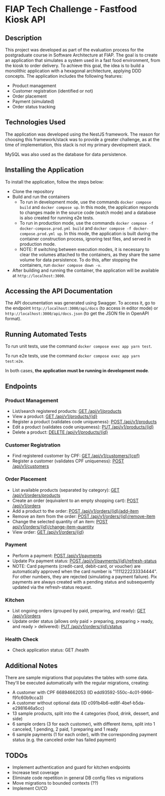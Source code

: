 # FIAP Tech Challenge - Fastfood Kiosk API

## Description

This project was developed as part of the evaluation process for the postgraduate course in Software Architecture at FIAP. The goal is to create an application that simulates a system used in a fast food environment, from the kiosk to order delivery. To achieve this goal, the idea is to build a monolithic application with a hexagonal architecture, applying DDD concepts. The application includes the following features:

- Product management
- Customer registration (identified or not)
- Order placement
- Payment (simulated)
- Order status tracking

## Technologies Used

The application was developed using the NestJS framework. The reason for choosing this framework/stack was to provide a greater challenge, as at the time of implementation, this stack is not my primary development stack.

MySQL was also used as the database for data persistence.

## Installing the Application

To install the application, follow the steps below:

- Clone the repository
- Build and run the containers
  - To run in development mode, use the commands `docker compose build` and `docker compose up`. In this mode, the application responds to changes made in the source code (watch mode) and a database is also created for running e2e tests.
  - To run in production mode, use the commands `docker compose -f docker-compose.prod.yml build` and `docker compose -f docker-compose.prod.yml up`. In this mode, the application is built during the container construction process, ignoring test files, and served in production mode.
  - NOTE: If switching between execution modes, it is necessary to clear the volumes attached to the containers, as they share the same volume for data persistence. To do this, after stopping the containers, run `docker compose down -v`.
- After building and running the container, the application will be available at `http://localhost:3000`.

## Accessing the API Documentation

The API documentation was generated using Swagger. To access it, go to the endpoint `http://localhost:3000/api/docs` (to access in editor mode) or `http://localhost:3000/api/docs.json` (to get the JSON file in OpenAPI format).

## Running Automated Tests

To run unit tests, use the command `docker compose exec app yarn test`.

To run e2e tests, use the command `docker compose exec app yarn test:e2e`.

In both cases, **the application must be running in development mode**.

## Endpoints

### Product Management

- List/search registered products: [GET /api/v1/products](http://localhost:3000/api/docs#/Products/SearchProductsController_execute)
- View a product: [GET /api/v1/products/{id}](http://localhost:3000/api/docs#/Products/ShowProductController_execute)
- Register a product (validates code uniqueness): [POST /api/v1/products](http://localhost:3000/api/docs#/Products/CreateProductController_execute)
- Edit a product (validates code uniqueness): [PUT /api/v1/products/{id}](http://localhost:3000/api/docs#/Products/UpdateProductController_execute)
- Delete a product: [DELETE /api/v1/products/{id}](http://localhost:3000/api/docs#/Products/DeleteProductController_execute)

### Customer Registration

- Find registered customer by CPF: [GET /api/v1/customers/{cpf}](http://localhost:3000/api/docs#/Customers/FindCustomerByCpfController_execute)
- Register a customer (validates CPF uniqueness): [POST /api/v1/customers](http://localhost:3000/api/docs#/Customers/CreateCustomerController_execute)

### Order Placement

- List available products (separated by category): [GET /api/v1/orders/products](http://localhost:3000/api/docs#/Orders/ListProductsController_execute)
- Create an order (equivalent to an empty shopping cart): [POST /api/v1/orders](http://localhost:3000/api/docs#/Orders/CreateOrderController_execute)
- Add a product to the order: [POST /api/v1/orders/{id}/add-item](http://localhost:3000/api/docs#/Orders/AddOrderItemController_execute)
- Remove an item from the order: [POST /api/v1/orders/{id}/remove-item](http://localhost:3000/api/docs#/Orders/RemoveOrderItemController_execute)
- Change the selected quantity of an item: [POST api/v1/orders/{id}/change-item-quantity](http://localhost:3000/api/docs#/Orders/ChangeOrderItemQuantityController_execute)
- View order: [GET /api/v1/orders/{id}](http://localhost:3000/api/docs#/Orders/ShowOrderController_execute)

### Payment

- Perform a payment: [POST /api/v1/payments](http://localhost:3000/api/docs#/Payments/CreatePaymentController_execute)
- Update Pix payment status: [POST /api/v1/payments/{id}/refresh-status](http://localhost:3000/api/docs#/Payments/RefreshPaymentStatusController_execute)
- NOTE: Card payments (credit-card, debit-card, or voucher) are automatically approved when the card number is "1111222233334444". For other numbers, they are rejected (simulating a payment failure). Pix payments are always created with a pending status and subsequently updated via the refresh-status request.

### Kitchen

- List ongoing orders (grouped by paid, preparing, and ready): [GET /api/v1/orders](http://localhost:3000/api/docs#/Orders/ListOrdersController_execute)
- Update order status (allows only paid > preparing, preparing > ready, and ready > delivered): [PUT /api/v1/orders/{id}/status](http://localhost:3000/api/docs#/Orders/UpdateOrderStatusController_execute)

### Health Check

- Check application status: GET /health

## Additional Notes

There are sample migrations that populates the tables with some data. They'll be executed automatically with the regular migrations, creating:

- A customer with CPF 66894662053 (ID edd93592-550c-4c01-9966-f91c60b9cca3)
- A customer without optional data (ID c091b4b6-ed8f-4bef-b5da-e2981646a5cc)
- 13 sample products, split into the 4 categories (food, drink, dessert, and side)
- 6 sample orders (3 for each customer), with different items, split into 1 canceled, 1 pending, 2 paid, 1 preparing and 1 ready
- 6 sample payments (1 for each order), with the corresponding payment status (e.g. the canceled order has failed payment)

## TODOs

- Implement authentication and guard for kitchen endpoints
- Increase test coverage
- Eliminate code repetition in general DB config files vs migrations
- Move migrations to bounded contexts (??)
- Implement CI/CD
